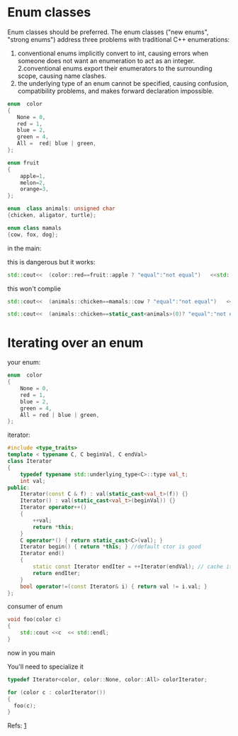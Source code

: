 #  Enum classes 
 Enum classes should be preferred. The enum classes ("new enums", "strong enums") address three problems with traditional C++ enumerations:
1. conventional enums implicitly convert to int, causing errors when someone does not want an enumeration to act as an integer.
2.conventional enums export their enumerators to the surrounding scope, causing name clashes.
3. the underlying type of an enum cannot be specified, causing confusion, compatibility problems, and makes forward declaration impossible.
 
 ```cpp
enum  color
{
    None = 0,
    red = 1,
    blue = 2,
    green = 4,
    All =  red| blue | green,
};
```

```cpp
enum fruit
{
    apple=1, 
    melon=2, 
    orange=3,
};
```

```cpp
enum  class animals: unsigned char
{chicken, aligator, turtle};
```

```cpp
enum class mamals
{cow, fox, dog};
```

in the main:

this is dangerous but it works:
```cpp
std::cout<<  (color::red==fruit::apple ? "equal":"not equal")   <<std::endl;
```
this won't complie
```cpp
std::cout<<  (animals::chicken==mamals::cow ? "equal":"not equal")   <<std::endl;
```

```cpp
std::cout<<  (animals::chicken==static_cast<animals>(0)? "equal":"not equal")   <<std::endl;
```

# Iterating over an enum
your enum:
```cpp
enum  color
{
	None = 0,
	red = 1,
	blue = 2,
	green = 4,
	All = red | blue | green,
};
```

iterator:
```cpp
#include <type_traits>
template < typename C, C beginVal, C endVal>
class Iterator
{
	typedef typename std::underlying_type<C>::type val_t;
	int val;
public:
	Iterator(const C & f) : val(static_cast<val_t>(f)) {}
	Iterator() : val(static_cast<val_t>(beginVal)) {}
	Iterator operator++()
	{
		++val;
		return *this;
	}
	C operator*() { return static_cast<C>(val); }
	Iterator begin() { return *this; } //default ctor is good
	Iterator end()
	{
		static const Iterator endIter = ++Iterator(endVal); // cache it
		return endIter;
	}
	bool operator!=(const Iterator& i) { return val != i.val; }
};
```

consumer of enum

```cpp
void foo(color c) 
{
	std::cout <<c  << std::endl;
}

```
now in you  main

You'll need to specialize it
```cpp
typedef Iterator<color, color::None, color::All> colorIterator;
```

```cpp
for (color c : colorIterator())
{ 
  foo(c);
}
```


Refs: [1](https://stackoverflow.com/questions/261963/how-can-i-iterate-over-an-enum)

